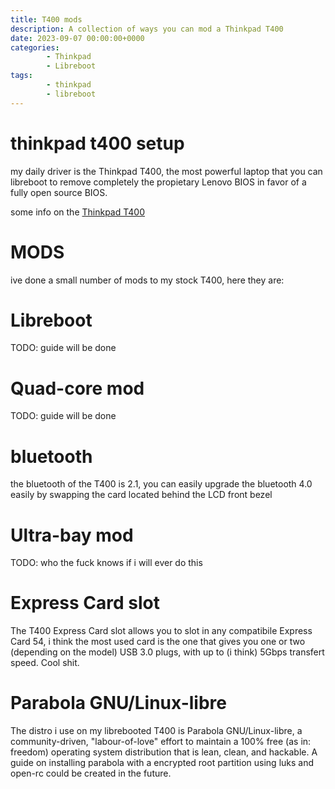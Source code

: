```yaml
---
title: T400 mods
description: A collection of ways you can mod a Thinkpad T400
date: 2023-09-07 00:00:00+0000
categories:
        - Thinkpad
        - Libreboot
tags:
        - thinkpad
        - libreboot
---
```


# thinkpad t400 setup

my daily driver is the Thinkpad T400, the most powerful laptop that you can libreboot to remove completely the propietary Lenovo BIOS in favor of a fully open source BIOS.

some info on the [Thinkpad T400](https://mcdojf.wixsite.com/t400)

# MODS
ive done a small number of mods to my stock T400, here they are:
# Libreboot 
TODO: guide will be done
# Quad-core mod
TODO: guide will be done
# bluetooth
the bluetooth of the T400 is 2.1, you can easily upgrade the bluetooth 4.0 easily by swapping the card located behind the LCD front bezel
# Ultra-bay mod
TODO: who the fuck knows if i will ever do this
# Express Card slot
The T400 Express Card slot allows you to slot in any compatibile Express Card 54, i think the most used card is the one that gives you one or two (depending on the model) USB 3.0 plugs, with up to (i think) 5Gbps transfert speed. Cool shit.
# Parabola GNU/Linux-libre
The distro i use on my librebooted T400 is Parabola GNU/Linux-libre, a community-driven, "labour-of-love" effort to maintain a 100% free (as in: freedom) operating system distribution that is lean, clean, and hackable.
A guide on installing parabola with a encrypted root partition using luks and open-rc could be created in the future.

